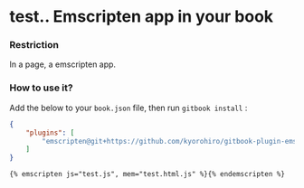 test..
Emscripten app in your book
==============

### Restriction
In a page, a emscripten app.


### How to use it?

Add the below to your `book.json` file, then run `gitbook install` :

```json
{
    "plugins": [
        "emscripten@git+https://github.com/kyorohiro/gitbook-plugin-emscripten.git"
    ]
}
```

```markdown
{% emscripten js="test.js", mem="test.html.js" %}{% endemscripten %}
```
